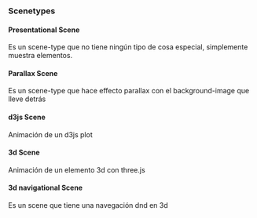 ### Scenetypes


#### Presentational Scene
Es un scene-type que no tiene ningún tipo de cosa especial, simplemente muestra elementos. 

#### Parallax Scene
Es un scene-type que hace effecto parallax con el background-image que lleve detrás

#### d3js Scene
Animación de un d3js plot

#### 3d Scene
Animación de un elemento 3d con three.js

#### 3d navigational Scene
Es un scene que tiene una navegación 
dnd en 3d